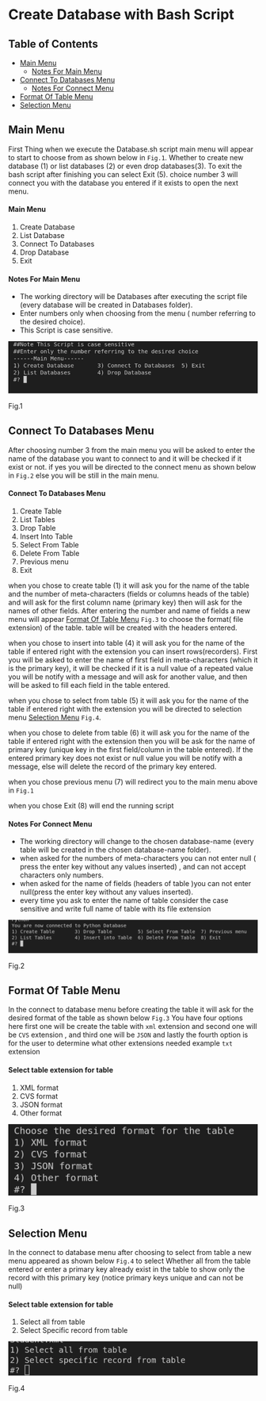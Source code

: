 # Create Database with Bash Script

## Table of Contents
* [Main Menu](#main-menu)
  * [Notes For Main Menu](#notes-for-main-menu)
* [Connect To Databases Menu](#connect-to-databases-menu)
    * [Notes For Connect Menu](#notes-for-connect-menu)
* [Format Of Table Menu](#format-of-table-menu)
* [Selection Menu](#selection-menu)

## Main Menu
First Thing when we execute the Database.sh script main menu will appear to start to choose from as shown below in `Fig.1`. Whether to create new database (1) or list databases (2) or even drop databases(3).
To exit the bash script after finishing you can select Exit (5).
choice number 3 will connect you with the database you entered if it exists to open the next menu.   

#### Main Menu
1. Create Database
2. List Database
3. Connect To Databases
4. Drop Database
5. Exit

#### Notes For Main Menu
  - The working directory will be Databases after executing the script file (every database will be created in Databases folder).
  - Enter numbers only when choosing from the menu ( number referring to the desired choice).
  - This Script is case sensitive.

![alt main-menu](images/MainMenu.png)

Fig.1

## Connect To Databases Menu
After choosing number 3 from the main menu you will be asked to enter the name of the database you want to connect to and it will be checked if it exist or not. if yes you will be directed to the connect menu as shown below in `Fig.2` else you will be still in the main menu.

#### Connect To Databases Menu
1. Create Table
2. List Tables
3. Drop Table
4. Insert Into Table
5. Select From Table
6. Delete From Table
7. Previous menu
8. Exit

when you chose to create table (1) it will ask you for the name of the table and the number of meta-characters (fields or columns heads of the table) and will ask for the first column name (primary key) then will ask for the names of other fields.
After entering the number and name of fields a new menu will appear [Format Of Table Menu](#format-of-table-menu) `Fig.3` to choose the format( file extension) of the table. table will be created with the headers entered.  

when you chose to insert into table (4) it will ask you for the name of the table if entered right with the extension you can insert rows(recorders). First you will be asked to enter the name of first field in meta-characters (which it is the primary key), it will be checked if it is a null value of a repeated value you will be notify with a message and will ask for another value, and then will be asked to fill each field in the table entered.

when you chose to select from table (5) it will ask you for the name of the table if entered right with the extension you will be directed to selection menu [Selection Menu](#selection-menu) `Fig.4`.

when you chose to delete from table (6) it will ask you for the name of the table if entered right with the extension then you will be ask for the name of primary key (unique key in the first field/column in the table entered). If the entered primary key does not exist or null value you will be notify with a message, else will delete the record of the primary key entered.

when you chose previous menu (7) will redirect you to the main menu above in `Fig.1`

when you chose Exit (8) will end the running script

#### Notes For Connect Menu
  - The working directory will change to the chosen database-name (every table will be created in the chosen database-name folder).
  - when asked for the numbers of meta-characters you can not enter null ( press the enter key without any values inserted) , and can not accept characters only numbers.
  - when asked for the name of fields (headers of table )you can not enter null(press the enter key without any values inserted).
  - every time you ask to enter the name of table consider the case sensitive and write full name of table with its file extension

![alt connect-menu](images/ConnectMenu.png)

Fig.2

## Format Of Table Menu
In the connect to database menu before creating the table it will ask for the desired format of the table as shown below `Fig.3`
You have four options here first one will be create the table with `xml` extension and second one will be `CVS` extension , and third one will be `JSON` and lastly the fourth option is for the user to determine what other extensions needed example `txt` extension
#### Select table extension for table
1. XML format
2. CVS format
3. JSON format
4. Other format

![alt format-menu](images/formatMenu.png)

Fig.3

## Selection Menu
In the connect to database menu after choosing to select from table a new menu appeared as shown below `Fig.4` to select Whether all from the table entered or enter a primary key already exist in the table to show only the record with this primary key (notice primary keys unique and can not be null)
#### Select table extension for table
1. Select all from table
2. Select Specific record from table

![alt select-menu](images/selectMenu.png)

Fig.4
